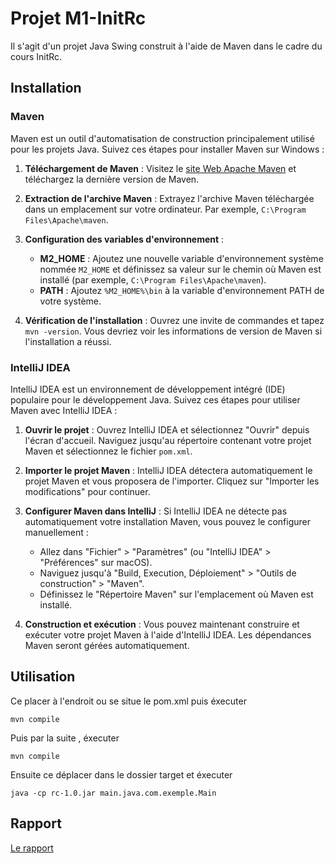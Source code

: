 # Projet M1-InitRc

Il s'agit d'un projet Java Swing construit à l'aide de Maven dans le cadre du cours InitRc.

## Installation

### Maven

Maven est un outil d'automatisation de construction principalement utilisé pour les projets Java. Suivez ces étapes pour installer Maven sur Windows :

1. **Téléchargement de Maven** : Visitez le [site Web Apache Maven](https://maven.apache.org/download.cgi) et téléchargez la dernière version de Maven.

2. **Extraction de l'archive Maven** : Extrayez l'archive Maven téléchargée dans un emplacement sur votre ordinateur. Par exemple, `C:\Program Files\Apache\maven`.

3. **Configuration des variables d'environnement** :
    - **M2_HOME** : Ajoutez une nouvelle variable d'environnement système nommée `M2_HOME` et définissez sa valeur sur le chemin où Maven est installé (par exemple, `C:\Program Files\Apache\maven`).
    - **PATH** : Ajoutez `%M2_HOME%\bin` à la variable d'environnement PATH de votre système.

4. **Vérification de l'installation** : Ouvrez une invite de commandes et tapez `mvn -version`. Vous devriez voir les informations de version de Maven si l'installation a réussi.

### IntelliJ IDEA

IntelliJ IDEA est un environnement de développement intégré (IDE) populaire pour le développement Java. Suivez ces étapes pour utiliser Maven avec IntelliJ IDEA :

1. **Ouvrir le projet** : Ouvrez IntelliJ IDEA et sélectionnez "Ouvrir" depuis l'écran d'accueil. Naviguez jusqu'au répertoire contenant votre projet Maven et sélectionnez le fichier `pom.xml`.

2. **Importer le projet Maven** : IntelliJ IDEA détectera automatiquement le projet Maven et vous proposera de l'importer. Cliquez sur "Importer les modifications" pour continuer.

3. **Configurer Maven dans IntelliJ** : Si IntelliJ IDEA ne détecte pas automatiquement votre installation Maven, vous pouvez le configurer manuellement :
    - Allez dans "Fichier" > "Paramètres" (ou "IntelliJ IDEA" > "Préférences" sur macOS).
    - Naviguez jusqu'à "Build, Execution, Déploiement" > "Outils de construction" > "Maven".
    - Définissez le "Répertoire Maven" sur l'emplacement où Maven est installé.

4. **Construction et exécution** : Vous pouvez maintenant construire et exécuter votre projet Maven à l'aide d'IntelliJ IDEA. Les dépendances Maven seront gérées automatiquement.

## Utilisation
Ce placer à l'endroit ou se situe le pom.xml puis éxecuter

```
mvn compile
```

Puis par la suite , éxecuter

```
mvn compile
```

Ensuite ce déplacer dans le dossier target et éxecuter

```
java -cp rc-1.0.jar main.java.com.exemple.Main
```

## Rapport
[Le rapport](https://docs.google.com/document/d/1CjejVY4Z9kRsRSkG0fEAsckY4BWIbZCgVA6KKZLSk6I/edit#heading=h.z6ne0og04bp5)



